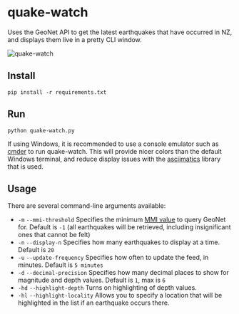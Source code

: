 # quake-watch

Uses the GeoNet API to get the latest earthquakes that have occurred in NZ, and displays them live in a pretty CLI window.

![quake-watch](https://github.com/jl-eiki/quake-watch/blob/master/screenshots/2017-12-03b.png)

## Install

```pip install -r requirements.txt```

## Run

```python quake-watch.py```

If using Windows, it is recommended to use a console emulator such as [cmder](http://cmder.net/) to run quake-watch. This will provide nicer colors than the default Windows terminal, and reduce display issues with the [asciimatics](https://github.com/peterbrittain/asciimatics) library that is used.

## Usage

There are several command-line arguments available:

  * ```-m``` ```--mmi-threshold``` Specifies the minimum [MMI value](https://www.geonet.org.nz/earthquake/mmi) to query GeoNet for. Default is ```-1``` (all earthquakes will be retrieved, including insignificant ones that cannot be felt)
  * ```-n``` ```--display-n``` Specifies how many earthquakes to display at a time. Default is ```20```
  * ```-u``` ```--update-frequency``` Specifies how often to update the feed, in minutes. Default is ```5 minutes```
  * ```-d``` ```--decimal-precision``` Specifies how many decimal places to show for magnitude and depth values. Default is ```1```, max is ```6```
  * ```-hd``` ```--highlight-depth``` Turns on highlighting of depth values.
  * ```-hl``` ```--highlight-locality``` Allows you to specify a location that will be highlighted in the list if an earthquake occurs there.
